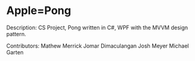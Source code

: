 # Apple=Pong
Description:
  CS Project, Pong written in C#, WPF with the MVVM design pattern.

Contributors:
  Mathew Merrick
  Jomar Dimaculangan
  Josh Meyer
  Michael Garten
